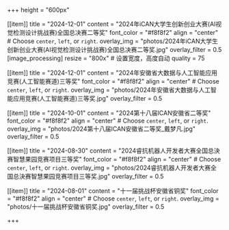 +++
height = "600px"

[[item]]
    title = "2024-12-01"
    content = "2024年iCAN⼤学⽣创新创业⼤赛(AI视觉检测设计挑战赛)全国总决赛二等奖"
    font_color = "#f8f8f2"
    align = "center"  # Choose `center`, `left`, or `right`.
    overlay_img = "photos/2024年iCAN⼤学⽣创新创业⼤赛(AI视觉检测设计挑战赛)全国总决赛二等奖.jpg"
    overlay_filter = 0.5
    [image_processing]
      resize = "800x"  # 设置宽度，高度自动
      quality = 75

[[item]]
    title = "2024-12-01"
    content = "2024年安徽省大数据与人工智能应用竞赛(人工智能赛道)三等奖"
    font_color = "#f8f8f2"
    align = "center"  # Choose `center`, `left`, or `right`.
    overlay_img = "photos/2024年安徽省大数据与人工智能应用竞赛(人工智能赛道)三等奖.jpg"
    overlay_filter = 0.5


[[item]]
    title = "2024-10-01"
    content = "2024第十八届ICAN安徽省二等奖"
    font_color = "#f8f8f2"
    align = "center"  # Choose `center`, `left`, or `right`.
    overlay_img = "photos/2024第十八届ICAN安徽省二等奖_戴梦凡.jpg"
    overlay_filter = 0.5

[[item]]
    title = "2024-08-30"
    content = "2024睿抗机器人开发者大赛全国总決赛智慧果园竞赛项目三等奖"
    font_color = "#f8f8f2"
    align = "center"  # Choose `center`, `left`, or `right`.
    overlay_img = "photos/2024睿抗机器人开发者大赛全国总決赛智慧果园竞赛项目三等奖.jpg"
    overlay_filter = 0.5

[[item]]
    title = "2024-08-01"
    content = "十一届挑战杯安徽省铜奖"
    font_color = "#f8f8f2"
    align = "center"  # Choose `center`, `left`, or `right`.
    overlay_img = "photos/十一届挑战杯安徽省铜奖.jpg"
    overlay_filter = 0.5


+++
